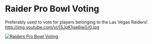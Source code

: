 # Raider Pro Bowl Voting

Preferably used to vote for players belonging to the Las Vegas Raiders!
http://img.youtube.com/vi/{5JpK1ga6jwI}/0.jpg

[![Raiders Pro Bowl Voting](http://img.youtube.com/vi/5JpK1ga6jwI/0.jpg)](https://youtu.be/5JpK1ga6jwI "Raiders Pro Bowl Voting")


